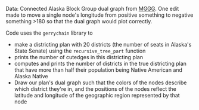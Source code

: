 Data: Connected Alaska Block Group dual graph from
[MGGG](http://data.mggg.org.s3-website.us-east-2.amazonaws.com/dual-graphs/). One edit made to move
a single node's longitude from positive something to negative something >180 so that the dual graph
would plot correctly.

Code uses the `gerrychain` library to
* make a districting plan with 20 districts (the number of seats in Alaska's State Senate) using the `recursive_tree_part` function
* prints the number of cutedges in this districting plan
* computes and prints the number of districts in the true districting plan that have more than half their population being Native American and Alaska Native
* Draw our plan's dual graph such that the colors of the nodes describe which district they're in, and the positions of the nodes reflect the latitude and longitude of the geographic region represented by that node
